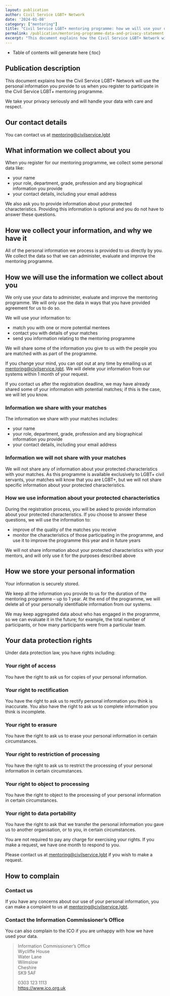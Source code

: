 ```yaml
---
layout: publication
author: Civil Service LGBT+ Network
date: '2024-01-08'
category: ["mentoring"]
title: "Civil Service LGBT+ mentoring programme: how we will use your data"
permalink: /publication/mentoring-programme-data-and-privacy-statement
excerpt: "This document explains how the Civil Service LGBT+ Network will use the personal information you provide to us when you register to participate in the Civil Service LGBT+ mentoring programme."
---
```


* Table of contents will generate here
{:toc}

## Publication description

This document explains how the Civil Service LGBT+ Network will use the personal information you provide to us when you register to participate in the Civil Service LGBT+ mentoring programme.

We take your privacy seriously and will handle your data with care and respect.

## Our contact details

You can contact us at <mentoring@civilservice.lgbt>

## What information we collect about you

When you register for our mentoring programme, we collect some personal data like:

- your name
- your role, department, grade, profession and any biographical information you provide
- your contact details, including your email address

We also ask you to provide information about your protected characteristics. Providing this information is optional and you do not have to answer these questions.

## How we collect your information, and why we have it

All of the personal information we process is provided to us directly by you. We collect the data so that we can administer, evaluate and improve the mentoring programme.

## How we will use the information we collect about you

We only use your data to administer, evaluate and improve the mentoring programme. We will only use the data in ways that you have provided agreement for us to do so.

We will use your information to:

- match you with one or more potential mentees
- contact you with details of your matches
- send you information relating to the mentoring programme

We will share some of the information you give to us with the people you are matched with as part of the programme.

If you change your mind, you can opt out at any time by emailing us at <mentoring@civilservice.lgbt>. We will delete your information from our systems within 1 month of your request.

If you contact us after the registration deadline, we may have already shared some of your information with potential matches; if this is the case, we will let you know.

### Information we share with your matches

The information we share with your matches includes:

- your name
- your role, department, grade, profession and any biographical information you provide
- your contact details, including your email address

### Information we will not share with your matches

We will not share any of information about your protected characteristics with your matches. As this programme is available exclusively to LGBT+ civil servants, your matches will know that you are LGBT+, but we will not share specific information about your protected characteristics.

### How we use information about your protected characteristics

During the registration process, you will be asked to provide information about your protected characteristics. If you choose to answer these questions, we will use the information to:

- improve of the quality of the matches you receive
- monitor the characteristics of those participating in the programme, and use it to improve the programme this year and in future years

We will not share information about your protected characteristics with your mentors, and will only use it for the purposes described above

## How we store your personal information

Your information is securely stored.

We keep all the information you provide to us for the duration of the mentoring programme – up to 1 year. At the end of the programme, we will delete all of your personally identifiable information from our systems.

We may keep aggregated data about who has engaged in the programme, so we can evaluate it in the future; for example, the total number of participants, or how many participants were from a particular team.

## Your data protection rights

Under data protection law, you have rights including:

### Your right of access

You have the right to ask us for copies of your personal information.

### Your right to rectification

You have the right to ask us to rectify personal information you think is inaccurate. You also have the right to ask us to complete information you think is incomplete.

### Your right to erasure

You have the right to ask us to erase your personal information in certain circumstances.

### Your right to restriction of processing

You have the right to ask us to restrict the processing of your personal information in certain circumstances.

### Your right to object to processing

You have the right to object to the processing of your personal information in certain circumstances.

### Your right to data portability

You have the right to ask that we transfer the personal information you gave us to another organisation, or to you, in certain circumstances.

You are not required to pay any charge for exercising your rights. If you make a request, we have one month to respond to you.

Please contact us at <mentoring@civilservice.lgbt> if you wish to make a request.

## How to complain

### Contact us

If you have any concerns about our use of your personal information, you can make a complaint to us at <mentoring@civilservice.lgbt>.

### Contact the Information Commissioner’s Office
You can also complain to the ICO if you are unhappy with how we have used your data.

> Information Commissioner’s Office \
> Wycliffe House\
> Water Lane\
> Wilmslow\
> Cheshire\
> SK9 5AF
>
> 0303 123 1113\
> https://www.ico.org.uk
